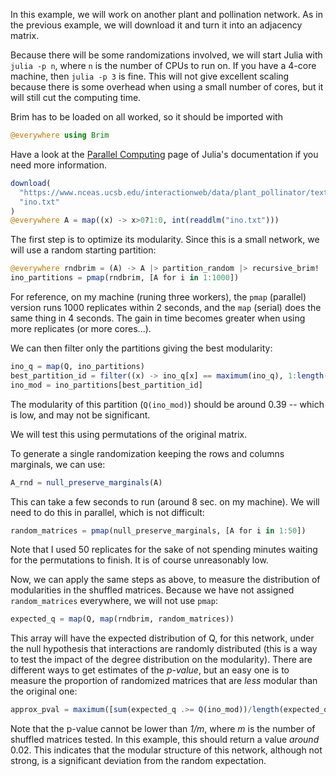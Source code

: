 In this example, we will work on another plant and pollination network. As in
the previous example, we will download it and turn it into an adjacency matrix.

Because there will be some randomizations involved, we will start Julia with
`julia -p n`, where `n` is the number of CPUs to run on. If you have a 4-core
machine, then `julia -p 3` is fine. This will not give excellent scaling because
there is some overhead when using a small number of cores, but it will still cut
the computing time.

Brim has to be loaded on all worked, so it should be imported with

```julia
@everywhere using Brim
```

Have a look at the [Parallel Computing][pc] page of Julia's documentation if you
need more information.

[pc]: http://julia.readthedocs.org/en/latest/manual/parallel-computing/

```julia
download(
  "https://www.nceas.ucsb.edu/interactionweb/data/plant_pollinator/text/ino_matr_f.txt",
  "ino.txt"
)
@everywhere A = map((x) -> x>0?1:0, int(readdlm("ino.txt")))
```

The first step is to optimize its modularity. Since this is a small network, we
will use a random starting partition:

```julia
@everywhere rndbrim = (A) -> A |> partition_random |> recursive_brim!
ino_partitions = pmap(rndbrim, [A for i in 1:1000])
```

For reference, on my machine (runing three workers), the `pmap` (parallel)
version runs 1000 replicates within 2 seconds, and the `map` (serial) does the
same thing in 4 seconds. The gain in time becomes greater when using more
replicates (or more cores...).

We can then filter only the partitions giving the best modularity:

```julia
ino_q = map(Q, ino_partitions)
best_partition_id = filter((x) -> ino_q[x] == maximum(ino_q), 1:length(ino_q))[1]
ino_mod = ino_partitions[best_partition_id]
```

The modularity of this partition (`Q(ino_mod)`) should be around 0.39 -- which
is low, and may not be significant.

We will test this using permutations of the original matrix.

To generate a single randomization keeping the rows and columns marginals, we
can use:

```julia
A_rnd = null_preserve_marginals(A)
```

This can take a few seconds to run (around 8 sec. on my machine). We will need
to do this in parallel, which is not difficult:

```julia
random_matrices = pmap(null_preserve_marginals, [A for i in 1:50])
```

Note that I used 50 replicates for the sake of not spending minutes waiting for
the permutations to finish. It is of course unreasonably low.

Now, we can apply the same steps as above, to measure the distribution of
modularities in the shuffled matrices. Because we have not assigned
`random_matrices` everywhere, we will not use `pmap`:

```julia
expected_q = map(Q, map(rndbrim, random_matrices))
```

This array will have the expected distribution of Q, for this network, under the
null hypothesis that interactions are randomly distributed (this is a way to
test the impact of the degree distribution on the modularity). There are
different ways to get estimates of the *p-value*, but an easy one is to measure
the proportion of randomized matrices that are *less* modular than the original
one:

```julia
approx_pval = maximum([sum(expected_q .>= Q(ino_mod))/length(expected_q) 1/length(expected_q)])
```

Note that the p-value cannot be lower than *1/m*, where *m* is the number of
shuffled matrices tested. In this example, this should return a value *around*
0.02. This indicates that the modular structure of this network, although not
strong, is a significant deviation from the random expectation.
